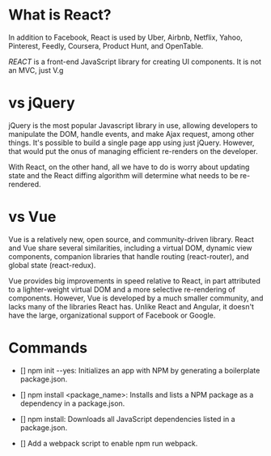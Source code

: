# What is React?

In addition to Facebook, React is used by Uber, Airbnb, Netflix, Yahoo, Pinterest, Feedly, Coursera, Product Hunt, and OpenTable.

_REACT_ is a front-end JavaScript library for creating UI components. It is not an MVC, just V.g

# vs jQuery

jQuery is the most popular Javascript library in use, allowing developers to manipulate the DOM, handle events, and make Ajax request, among other things. It's possible to build a single page app using just jQuery. However, that would put the onus of managing efficient re-renders on the developer.

With React, on the other hand, all we have to do is worry about updating state and the React diffing algorithm will determine what needs to be re-rendered.

# vs Vue
Vue is a relatively new, open source, and community-driven library. React and Vue share several similarities, including a virtual DOM, dynamic view components, companion libraries that handle routing (react-router), and global state (react-redux).

Vue provides big improvements in speed relative to React, in part attributed to a lighter-weight virtual DOM and a more selective re-rendering of components. However, Vue is developed by a much smaller community, and lacks many of the libraries React has. Unlike React and Angular, it doesn't have the large, organizational support of Facebook or Google.

# Commands

- [] npm init --yes: Initializes an app with NPM by generating a boilerplate package.json.

- [] npm install <package_name>: Installs and lists a NPM package as a dependency in a package.json.

- [] npm install: Downloads all JavaScript dependencies listed in a package.json.

- [] Add a webpack script to enable npm run webpack.
